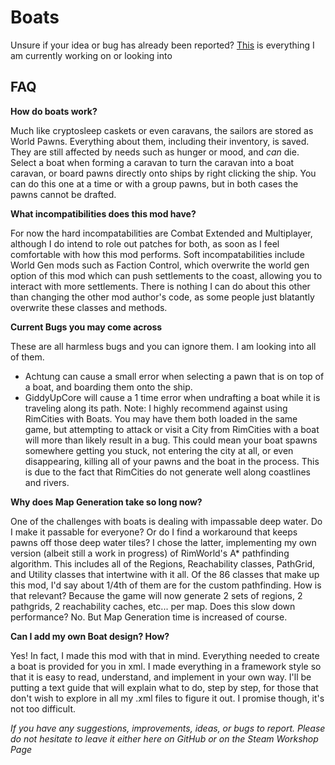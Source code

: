 # Boats

Unsure if your idea or bug has already been reported? [This](https://trello.com/b/xOZiNOOU/rimships) is everything I am currently working on or looking into 

## FAQ

**How do boats work?**

Much like cryptosleep caskets or even caravans, the sailors are stored as World Pawns. Everything about them, including their inventory, is saved. They are still affected by needs such as hunger or mood, and *can* die. Select a boat when forming a caravan to turn the caravan into a boat caravan, or board pawns directly onto ships by right clicking the ship. You can do this one at a time or with a group pawns, but in both cases the pawns cannot be drafted.

**What incompatibilities does this mod have?**

For now the hard incompatabilities are Combat Extended and Multiplayer, although I do intend to role out patches for both, as soon as I feel comfortable with how this mod performs. Soft incompatabilities include World Gen mods such as Faction Control, which overwrite the world gen option of this mod which can push settlements to the coast, allowing you to interact with more settlements.  There is nothing I can do about this other than changing the other mod author's code, as some people just blatantly overwrite these classes and methods. 

**Current Bugs you may come across**

These are all harmless bugs and you can ignore them. I am looking into all of them.
- Achtung can cause a small error when selecting a pawn that is on top of a boat, and boarding them onto the ship.
- GiddyUpCore will cause a 1 time error when undrafting a boat while it is traveling along its path.
Note: I highly recommend against using RimCities with Boats. You may have them both loaded in the same game, but attempting to attack or visit a City from RimCities with a boat will more than likely result in a bug. This could mean your boat spawns somewhere getting you stuck, not entering the city at all, or even disappearing, killing all of your pawns and the boat in the process. This is due to the fact that RimCities do not generate well along coastlines and rivers.

**Why does Map Generation take so long now?**

One of the challenges with boats is dealing with impassable deep water. Do I make it passable for everyone? Or do I find a workaround that keeps pawns off those deep water tiles? I chose the latter, implementing my own version (albeit still a work in progress) of RimWorld's A* pathfinding algorithm. This includes all of the Regions, Reachability classes, PathGrid, and Utility classes that intertwine with it all. Of the 86 classes that make up this mod, I'd say about 1/4th of them are for the custom pathfinding. How is that relevant? Because the game will now generate 2 sets of regions, 2 pathgrids, 2 reachability caches, etc... per map.  Does this slow down performance? No. But Map Generation time is increased of course. 

**Can I add my own Boat design? How?**

Yes! In fact, I made this mod with that in mind. Everything needed to create a boat is provided for you in xml. I made everything in a framework style so that it is easy to read, understand, and implement in your own way. I'll be putting a text guide that will explain what to do, step by step, for those that don't wish to explore in all my .xml files to figure it out. I promise though, it's not too difficult.

*If you have any suggestions, improvements, ideas, or bugs to report. Please do not hesitate to leave it either here on GitHub or on the Steam Workshop Page*
